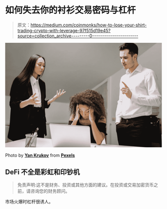 # 如何失去你的衬衫交易密码与杠杆

> 原文：<https://medium.com/coinmonks/how-to-lose-your-shirt-trading-crypto-with-leverage-97f515d19e45?source=collection_archive---------0----------------------->

![](img/b6554d5b8181ddeb350c9598b01bdc71.png)

Photo by [**Yan Krukov**](https://www.pexels.com/@yankrukov?utm_content=attributionCopyText&utm_medium=referral&utm_source=pexels) from [**Pexels**](https://www.pexels.com/photo/businessman-man-person-woman-7640785/?utm_content=attributionCopyText&utm_medium=referral&utm_source=pexels)

## DeFi 不全是彩虹和印钞机

> 免责声明:这不是财务、投资或其他方面的建议。在投资或交易加密货币之前，请咨询您的财务顾问。

市场火爆时杠杆很诱人。